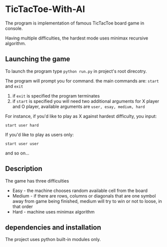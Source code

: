 # TicTacToe-With-AI
The program is implementation of famous TicTacToe board game in console.

Having multiple difficulties, the hardest mode uses minimax recursive algorithm.


## Launching the game
To launch the program type `python run.py` in project's root direcotry.

The program will prompt you for command.
  the main commands are: `start` and `exit`
  1. if `exit` is specified the program terminates
  2. if `start` is specified you will need two additional arguments for X player and O player, 
  available arguments are `user, esay, medium, hard`
  
  For instance, if you'd like to play as X against hardest difficulty, you input:
  
  `start user hard`
  
  If you'd like to play as users only:
  
   `start user user`
   
   and so on...
  
  

## Description
The game has three difficulties
<ul>
  <li> Easy - the machine chooses random available cell from the board </li>
  <li> Medium - if there are rows, columns or diagonals that are one symbol away from game being finished, medium will try to win or not to loose, in that order </li>
  <li> Hard - machine uses minimax algorithm </li>
</ul>

## dependencies and installation
The project uses python built-in modules only.
